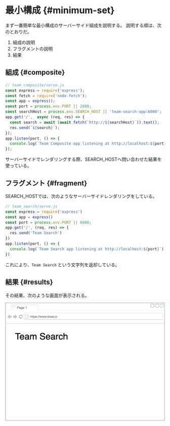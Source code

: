 # 最小構成 {#minimum-set}

まず一番簡単な最小構成のサーバーサイド組成を説明する。
説明する順は、次のとおりだ。

1. 組成の説明
2. フラグメントの説明
3. 結果

## 組成 {#composite}

```javascript
// team_composite/serve.js
const express = require('express');
const fetch = require('node-fetch');
const app = express();
const port = process.env.PORT || 2000;
const searchHost = process.env.SEARCH_HOST || 'team-search-app:6000';
app.get('/',  async (req, res) => {
  const search = await (await fetch(`http://${searchHost}`)).text();
  res.send(`${search}`);
});
app.listen(port, () => {
  console.log(`Team Composite app listening at http://localhost:${port}`)
});
```

サーバーサイドでレンダリングする際、SEARCH_HOSTへ問い合わせた結果を使っている。

## フラグメント {#fragment}

SEARCH_HOSTでは、次のようなサーバーサイドレンダリングをしている。

```javascript
// team_search/serve.js
const express = require('express')
const app = express()
const port = process.env.PORT || 6000;
app.get('/', (req, res) => {
  res.send('Team Search')
})
app.listen(port, () => {
  console.log(`Team Search app listening at http://localhost:${port}`)
})
```

これにより、`Team Search` という文字列を返却している。

## 結果 {#results}

その結果、次のような画面が表示される。

![minimum_set_server_side_composition_tutorial](../../../assets/images/drawio/tutorial/minimum_set_server_side_composition_tutorial.png)
